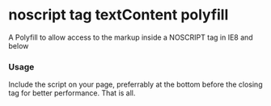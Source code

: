 noscript tag textContent polyfill
===============================

A Polyfill to allow access to the markup inside a NOSCRIPT tag in IE8 and below

### Usage ###

Include the script on your page, preferrably at the bottom before the closing <body> tag for better performance. That is all.